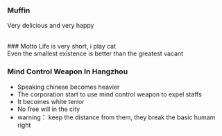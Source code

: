 ### Muffin
Very delicious and very happy

<br />
### Motto
Life is very short, i play cat
<br />
Even the smallest existence is better than the greatest vacant

### Mind Control Weapon In Hangzhou
- Speaking chinese becomes heavier
- The corporation start to use mind control weapon to expel staffs
- It becomes white terror
- No free will in the city
- warning： keep the distance from them, they break the basic humam right
